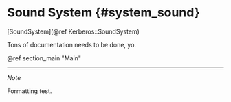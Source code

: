 Sound System {#system_sound}
=========
[SoundSystem](@ref Kerberos::SoundSystem)

Tons of documentation needs to be done, yo.

@ref section_main "Main"

- - -

_Note_

Formatting test.